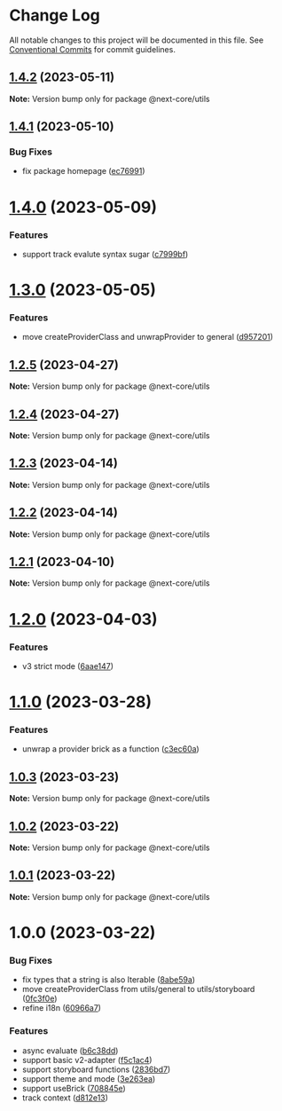 # Change Log

All notable changes to this project will be documented in this file.
See [Conventional Commits](https://conventionalcommits.org) for commit guidelines.

## [1.4.2](https://github.com/easyops-cn/next-core/compare/@next-core/utils@1.4.1...@next-core/utils@1.4.2) (2023-05-11)

**Note:** Version bump only for package @next-core/utils





## [1.4.1](https://github.com/easyops-cn/next-core/compare/@next-core/utils@1.4.0...@next-core/utils@1.4.1) (2023-05-10)


### Bug Fixes

* fix package homepage ([ec76991](https://github.com/easyops-cn/next-core/commit/ec76991f1b55bebbced980f43e788070e6d4f2f7))





# [1.4.0](https://github.com/easyops-cn/next-core/compare/@next-core/utils@1.3.0...@next-core/utils@1.4.0) (2023-05-09)


### Features

* support track evalute syntax sugar ([c7999bf](https://github.com/easyops-cn/next-core/commit/c7999bf45967f83db017e38544975b408564c007))





# [1.3.0](https://github.com/easyops-cn/next-core/compare/@next-core/utils@1.2.5...@next-core/utils@1.3.0) (2023-05-05)


### Features

* move createProviderClass and unwrapProvider to general ([d957201](https://github.com/easyops-cn/next-core/commit/d957201ce063875a55d3123a181dbc67ff5037d1))





## [1.2.5](https://github.com/easyops-cn/next-core/compare/@next-core/utils@1.2.4...@next-core/utils@1.2.5) (2023-04-27)

**Note:** Version bump only for package @next-core/utils





## [1.2.4](https://github.com/easyops-cn/next-core/compare/@next-core/utils@1.2.3...@next-core/utils@1.2.4) (2023-04-27)

**Note:** Version bump only for package @next-core/utils





## [1.2.3](https://github.com/easyops-cn/next-core/compare/@next-core/utils@1.2.2...@next-core/utils@1.2.3) (2023-04-14)

**Note:** Version bump only for package @next-core/utils





## [1.2.2](https://github.com/easyops-cn/next-core/compare/@next-core/utils@1.2.1...@next-core/utils@1.2.2) (2023-04-14)

**Note:** Version bump only for package @next-core/utils





## [1.2.1](https://github.com/easyops-cn/next-core/compare/@next-core/utils@1.2.0...@next-core/utils@1.2.1) (2023-04-10)

**Note:** Version bump only for package @next-core/utils





# [1.2.0](https://github.com/easyops-cn/next-core/compare/@next-core/utils@1.1.0...@next-core/utils@1.2.0) (2023-04-03)

### Features

- v3 strict mode ([6aae147](https://github.com/easyops-cn/next-core/commit/6aae147aef6c6fb8064c2477c90a45ac4349336c))

# [1.1.0](https://github.com/easyops-cn/next-core/compare/@next-core/utils@1.0.3...@next-core/utils@1.1.0) (2023-03-28)

### Features

- unwrap a provider brick as a function ([c3ec60a](https://github.com/easyops-cn/next-core/commit/c3ec60a2c7205036bec8af492e9e1a396260cbaa))

## [1.0.3](https://github.com/easyops-cn/next-core/compare/@next-core/utils@1.0.2...@next-core/utils@1.0.3) (2023-03-23)

**Note:** Version bump only for package @next-core/utils

## [1.0.2](https://github.com/easyops-cn/next-core/compare/@next-core/utils@1.0.1...@next-core/utils@1.0.2) (2023-03-22)

**Note:** Version bump only for package @next-core/utils

## [1.0.1](https://github.com/easyops-cn/next-core/compare/@next-core/utils@1.0.0...@next-core/utils@1.0.1) (2023-03-22)

**Note:** Version bump only for package @next-core/utils

# 1.0.0 (2023-03-22)

### Bug Fixes

- fix types that a string is also Iterable<string> ([8abe59a](https://github.com/easyops-cn/next-core/commit/8abe59ab7c2c62835b2ddb0a4a34572b9d4aac0c))
- move createProviderClass from utils/general to utils/storyboard ([0fc3f0e](https://github.com/easyops-cn/next-core/commit/0fc3f0e7d4a26ee5e785e7c536d8bf15a7eb26fa))
- refine i18n ([60966a7](https://github.com/easyops-cn/next-core/commit/60966a747d2e04e72ad6ec7a82251d1b94a50a07))

### Features

- async evaluate ([b6c38dd](https://github.com/easyops-cn/next-core/commit/b6c38dd764fbbcf5f131b69180b8e0d87193d921))
- support basic v2-adapter ([f5c1ac4](https://github.com/easyops-cn/next-core/commit/f5c1ac407087f8d96bf9909bdb41b5bc78517523))
- support storyboard functions ([2836bd7](https://github.com/easyops-cn/next-core/commit/2836bd73cce1dcce1c33cad72a1f053fcad2fa83))
- support theme and mode ([3e263ea](https://github.com/easyops-cn/next-core/commit/3e263ea6f38e9b5da6ebc7447e035017288ae530))
- support useBrick ([708845e](https://github.com/easyops-cn/next-core/commit/708845eb016c1514de0cae6c5b337344e34ae35e))
- track context ([d812e13](https://github.com/easyops-cn/next-core/commit/d812e13b4c0defd9bf0b4bba2b8039fc83f766b4))
